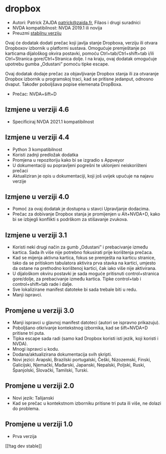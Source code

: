 # dropbox #

* Autori: Patrick ZAJDA <patrick@zajda.fr>, Filaos i drugi suradnici
* NVDA kompatibilnost: NVDA 2019.1 ili novija
* Preuzmi [stabilnu verziju][1]

Ovaj će dodatak dodati prečac koji javlja stanje Dropboxa, verziju ili
otvara Dropboxov izbornik u platformi sustava. Omogućuje premještanje po
karticama dijaloškog okvira postavki, pomoću Ctrl+tab/Ctrl+shift+tab i/ili
Ctrl+Stranica gore/Ctrl+Stranica dolje. I na kraju, ovaj dodatak omogućuje
upotrebu gumba „Odustani” pomoću tipke escape.

Ovaj dodatak dodaje prečac za objavljivanje Dropbox stanja ili za otvaranje
Dropbox izbornik u programskoj traci, kad se pritisne jedanput, odnosno
dvaput. Također poboljšava popise elemenata DropBoxa.

* Prečac: NVDA+šift+D


## Izmjene u verziji 4.6 ##

* Specificiraj NVDA 2021.1 kompatibilnost

## Izmjene u verziji 4.4 ##

* Python 3 kompatibilnost
* Koristi zadnji predložak dodatka
* Promjena u repozitoriju kako bi se izgradio s Appveyor
* U dokumentaciji su popravljeni pogrešni te uklonjeni neiskorišteni prečaci
* Aktualiziran je opis u dokumentaciji, koji još uvijek upućuje na najavu
  verzije

## Izmjene u verziji 4.0 ##

* Pomoć za ovaj dodatak je dostupna u stavci Upravljanje dodacima.
* Prečac za dobivanje Dropbox stanja je promijenjen u Alt+NVDA+D, kako bi se
  izbjegli konflikti s podrškom za stišavanje zvukova.

## Izmjene u verziji 3.1 ##

* Koristi neki drugi način za gumb „Odustani” i prebacivanje između
  kartica. Sada ih više nije potrebno fokusirati prije korištenja prečaca.
* Kad se mijenja aktivna kartica, fokus se premješta na karticu stranice,
  tako da se pritiskom tabulatora aktivira prva stavka na kartici, umjesto
  da ostane na prethodno korištenoj kartici, čak iako više nije aktivirana.
* U dijaloškom okviru postavki je sada moguće pritisnuti control+stranica
  gore/dolje, za prebacivanje između kartica. Tipke control+tab i
  control+shift+tab rade i dalje.
* Sve lokalizirane manifest datoteke bi sada trebale biti u redu.
* Manji ispravci.

## Promjene u verziji 3.0 ##

* Manji ispravci u glavnoj manifest datoteci (autori se ispravno prikazuju).
* Poboljšano otkrivanje kontekstnog izbornika, kad se šift+NVDA+D pritisne
  tri puta.
* Tipka escape sada radi (samo kad Dropbox koristi isti jezik, koji koristi
  i NVDA).
* Mnogi ispravci u kodu.
* Dodana/aktualizirana dokumentacija svih skripti.
* Novi jezici: Arapski, Brazilski portugalski, Češki, Nizozemski, Finski,
  Galicijski, Njemački, Mađarski, Japanski, Nepalski, Poljski, Ruski,
  Španjolski, Slovački, Tamilski, Turski.

## Promjene u verziji 2.0 ##

* Novi jezik: Talijanski
* Kad se prečac u kontekstnom izborniku pritisne tri puta ili više, ne
  dolazi do problema.

## Promjene u verziji 1.0 ##

* Prva verzija

[[!tag dev stable]]

[1]: https://github.com/ruifontes/dropbox/releases/download/2024.01.01/dropbox-2024.01.01.nvda-addon
